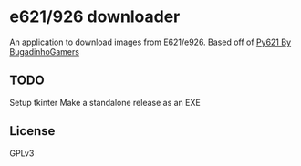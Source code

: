 # e621/926 downloader

An application to download images from E621/e926. Based off of [Py621 By BugadinhoGamers](https://github.com/BugadinhoGamers/py621)

## TODO
Setup tkinter
Make a standalone release as an EXE

License
----

GPLv3
